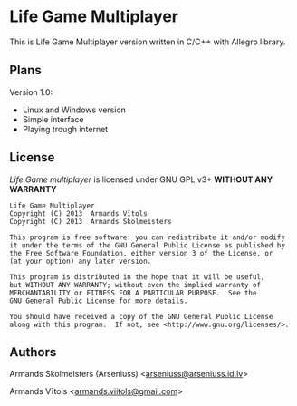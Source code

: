 # Life Game Multiplayer #

This is Life Game Multiplayer version written in C/C++ with Allegro library.

## Plans ##

Version 1.0:

- Linux and Windows version
- Simple interface
- Playing trough internet

## License ##

_Life Game multiplayer_ is licensed under GNU GPL v3+ __WITHOUT ANY WARRANTY__

    Life Game Multiplayer
    Copyright (C) 2013  Armands Vītols
    Copyright (C) 2013  Armands Skolmeisters

    This program is free software: you can redistribute it and/or modify
    it under the terms of the GNU General Public License as published by
    the Free Software Foundation, either version 3 of the License, or
    (at your option) any later version.

    This program is distributed in the hope that it will be useful,
    but WITHOUT ANY WARRANTY; without even the implied warranty of
    MERCHANTABILITY or FITNESS FOR A PARTICULAR PURPOSE.  See the
    GNU General Public License for more details.

    You should have received a copy of the GNU General Public License
    along with this program.  If not, see <http://www.gnu.org/licenses/>.

## Authors ##

Armands Skolmeisters (Arseniuss) <[arseniuss@arseniuss.id.lv](mailto:arseniuss@arseniuss.id.lv)>

Armands Vītols <[armands.viitols@gmail.com](mailto:armands.vitols@gmail.com)>

